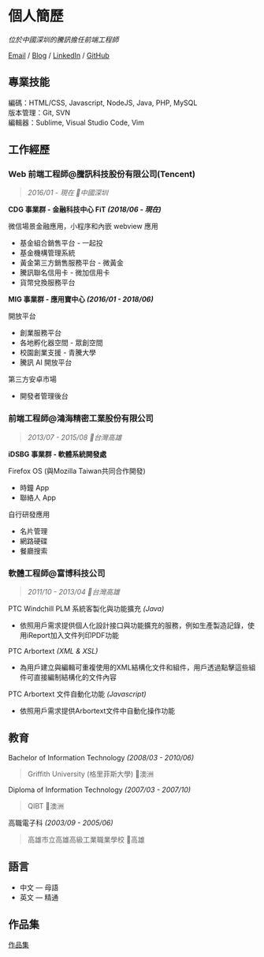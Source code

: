# 個人簡歷

_位於中國深圳的騰訊擔任前端工程師_

[Email](mailto:hoyang.t@gmail.com) / [Blog](https://hoyangtsai.github.io/blog) / [LinkedIn](https://www.linkedin.com/in/hoyangtsai/) / [GitHub](https://github.com/hoyangtsai/)

## 專業技能

編碼：HTML/CSS, Javascript, NodeJS, Java, PHP, MySQL  
版本管理：Git, SVN  
編輯器：Sublime, Visual Studio Code, Vim

## 工作經歷

### Web 前端工程師@騰訊科技股份有限公司(Tencent)

> _2016/01 - 現在 📍中國深圳_

**CDG 事業群 - 金融科技中心 FiT _(2018/06 - 現在)_**

微信場景金融應用，小程序和內嵌 webview 應用

- 基金組合銷售平台 - 一起投
- 基金機構管理系統
- 黃金第三方銷售服務平台 - 微黃金
- 騰訊聯名信用卡 - 微加信用卡
- 貨幣兌換服務平台

**MIG 事業群 - 應用寶中心 _(2016/01 - 2018/06)_**

開放平台

- 創業服務平台
- 各地孵化器空間 - 眾創空間
- 校園創業支援 - 青騰大學
- 騰訊 AI 開放平台

第三方安卓市場

- 開發者管理後台

### 前端工程師@鴻海精密工業股份有限公司

> _2013/07 - 2015/08 📍台灣高雄_

**iDSBG 事業群 - 軟體系統開發處**

Firefox OS (與Mozilla Taiwan共同合作開發)

- 時鐘 App
- 聯絡人 App

自行研發應用

- 名片管理
- 網路硬碟
- 餐廳搜索

### 軟體工程師@富博科技公司

> _2011/10 - 2013/04 📍台灣高雄_

PTC Windchill PLM 系統客製化與功能擴充 _(Java)_

- 依照用戶需求提供個人化設計接口與功能擴充的服務，例如生產製造記錄，使用iReport加入文件列印PDF功能

PTC Arbortext _(XML & XSL)_

- 為用戶建立與編輯可重複使用的XML結構化文件和組件，用戶透過點擊這些組件可直接編制結構化的文件內容

PTC Arbortext 文件自動化功能 _(Javascript)_

- 依照用戶需求提供Arbortext文件中自動化操作功能

## 教育

Bachelor of Information Technology _(2008/03 - 2010/06)_
> Griffith University (格里菲斯大學) 📍澳洲

Diploma of Information Technology _(2007/03 - 2007/10)_
> QIBT 📍澳洲

高職電子科 _(2003/09 - 2005/06)_
> 高雄市立高雄高級工業職業學校 📍高雄

## 語言

- 中文 — 母語
- 英文 — 精通

## 作品集

[作品集](https://hoyangtsai.github.io/portfolio/)
